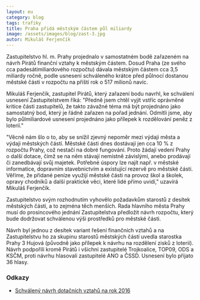 ```yaml
---
layout: eu
category: blog
tags: trafiky
title: Praha přidá městským částem půl miliardy
image: /assets/images/blog/zast-3.jpg
autor: Mikuláš Ferjenčík
---
```


Zastupitelstvo hl. m. Prahy projednalo v samostatném bodě zařazeném na návrh Pirátů finanční vztahy k městským částem. Dosud Praha (ze svého cca padesátimiliardového rozpočtu) dávala městským částem cca 3,5 miliardy ročně, podle usnesení schváleného krátce před půlnocí dostanou městské části v rozpočtu na příští rok o 517 milionů navíc.

Mikuláš Ferjenčík, zastupitel Pirátů, který zařazení bodu navrhl, ke schválení usnesení Zastupitelstvem říká: "Předně jsem chtěl vyjít vstříc oprávněné kritice části zastupitelů, že takto závažné téma má být projednáno jako samostatný bod, který je řádně zařazen na pořad jednání. Odmítli jsme, aby bylo půlmiliardové usnesení projednáno jako přílepek k rozdělování peněz z loterií." 

"Věcně nám šlo o to, aby se snížil zjevný nepoměr mezi výdaji města a výdaji městských částí. Městské části dnes dostávají jen cca 10 % z rozpočtu Prahy, což nestačí na  dobré fungování. Proto žádají vedení Prahy o další dotace, čímž se na něm stávají nemístně závislými, anebo prodávají či zanedbávají svůj majetek. Potřebné úspory lze najít např. v městské informatice, dopravním stavebnictvím a existující rezervě pro městské části. Věříme, že přidané peníze využijí městské části na provoz škol a školek, opravy chodníků a další praktické věci, které lidé přímo uvidí," uzavírá Mikuláš Ferjenčík.

Zastupitelstvo svým rozhodnutím vyhovělo požadavkům starostů z desítek městských částí, a to zejména těch menších. Rada hlavního města Prahy musí do prosincového jednání Zastupitelstva předložit návrh rozpočtu, který bude dodržovat schválenou výši prostředků pro městské části. 

Návrh byl jednou z desítek variant řešení finančních vztahů a na Zastupitelstvu ho za skupinu starostů městských částí uvedla starostka Prahy 3 Hujová (původně jako přílepek k návrhu na rozdělení zisků z loterií). Návrh podpořili kromě Pirátů i všichni zastupitelé Trojkoalice, TOP09, ODS a KSČM, proti návrhu hlasovali zastupitelé ANO a ČSSD. Usnesení bylo přijato 36 hlasy. 

### Odkazy

* [Schválený návrh dotačních vztahů na rok 2016](/assets/static/mestske-casti.xls)
